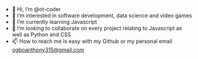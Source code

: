 - 👋 Hi, I’m @ot-coder
- 👀 I’m interested in software development, data science and video games
- 🌱 I’m currently learning Javascript 
- 💞️ I’m looking to collaborate on every project relating to Javascript as well as Python and CSS
- 📫 How to reach me is easy with my Github or my personal email ogboanthony315@gmail.com

<!---
ot-coder/ot-coder is a ✨ special ✨ repository because its `README.md` (this file) appears on your GitHub profile.
You can click the Preview link to take a look at your changes.
--->
